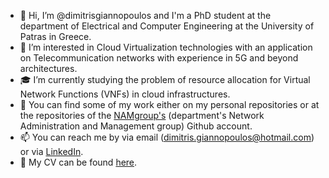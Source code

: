 - 👋 Hi, I’m @dimitrisgiannopoulos and I'm a PhD student at the department of Electrical and Computer Engineering at the University of Patras in Greece. 
- 👀 I’m interested in Cloud Virtualization technologies with an application on Telecommunication networks with experience in 5G and beyond architectures.  
- 🎓 I’m currently studying the problem of resource allocation for Virtual Network Functions (VNFs) in cloud infrastructures. 
- 📂 You can find some of my work either on my personal repositories or at the repositories of the [NAMgroup's](https://github.com/NAMGroup) (department's Network Administration and Management group) Github account.
- 📫 You can reach me by via email (dimitris.giannopoulos@hotmail.com) or via [LinkedIn](https://www.linkedin.com/in/dimitris-giannopoulos-291222214/).
- 📄 My CV can be found [here](https://drive.google.com/drive/folders/1qNLmlHKfa7kwWPOf9aTPu3qYzm5dZ-9j?usp=sharing).


<!---
dimitrisgiannopoulos/dimitrisgiannopoulos is a ✨ special ✨ repository because its `README.md` (this file) appears on your GitHub profile.
You can click the Preview link to take a look at your changes.
--->
